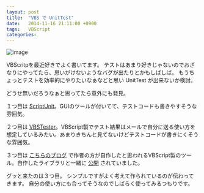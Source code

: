 ```yaml
---
layout: post
title:  "VBS で UnitTest"
date:   2014-11-16 21:11:00 +0900
tags:   VBScript
categories:
---
```


![image](https://lh3.googleusercontent.com/Dc89QhYRyaFQ5G1cO-zH9W4nalN-RyrOwyUTCH60uYYYNLco0IpI_RW3kC4-s_O7vAhFSrOneDrCvR-ToKcdNdbkRR4HwdDx4o0FtTScaGcaKP599Potibea0nLBuImrdf66Vdy8bFrFT4nMMAXiOyccXbUQHkVQj29aO81sM3bDBN9qNlG8rAGg2tNe2qDBiRr8gl2lH30PCHknxCuI_XLlDXXtKtnpwNt0lnSSlzdlpG3-YmbtXzUo74Jp2nSUyUm-Gf7195cE9R62oBBKatd7niST0Vv3klPdERm8R-FuReaKQkbzuRyqkZfQVDBhuSZjxTyiDtnfBNI8fbuX43RunkbXYDNt0GECTI0iW9smJZSDGw7a4htGs7vSikUUgfU9ADkIJF3TuOZvGFk5moxAmain1aarcSOpUzwoMlPYlIoPWi_V2oxDdExEr0Cugq_pt3nTFiyPHMyBvXPm2x_fUzQcISubj1v3TDqKKkt2CM8nwyrnZh-hE34bnLfN2nrfD38rPOa4U_Wp19FJ0X2a04iHrQjFph6dSR_0E0DNdghW5iBZF5thYdcTZZG7F496nQ=w751-h501-no)

VBScritpを最近好きでよく書いてます。
テストはあまり好きじゃないのでおざなりにやってたら、思いがけないようなバグが出たりとかもしばしば。
もうちょっとテストを効率的にやりたいなぁなどと思い UnitTest が出来ないか検討。

どうせ無いだろうなぁと思ってたら意外にも発見。

１つ目は [ScriptUnit](http://xt1.org/scriptunit)。GUIのツールが付いてて、テストコードも書きやすそうな雰囲気。

 
２つ目は [VBSTester](http://vbstester.jp.brothersoft.com/)。VBScript製でテスト結果はメールで自分に送る使い方を想定しているみたい。あまりきちんと見てないけどテストコードが書きにくそうな雰囲気。

３つ目は [こちらのブログ](http://d.hatena.ne.jp/y10k/20090307) で作者の方が自作したと思われるVBScript製のツール。自作したライブラリと一緒に [公開](https://code.google.com/p/vbslib/) されていました。

グッと来たのは３つ目。
シンプルですがよく考えて作られているのが伝わってきます。
自分の使い方にも合ってそうなのでしばらく使ってみるつもりです。

